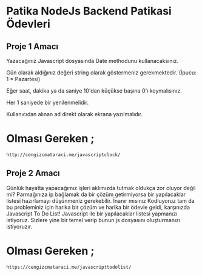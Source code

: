 # Patika NodeJs Backend Patikasi Ödevleri

## Proje 1 Amacı
Yazacağınız Javascript dosyasında Date methodunu kullanacaksınız. 

Gün olarak aldığınız değeri string olarak göstermeniz gerekmektedir. (İpucu: 1 = Pazartesi)

Eğer saat, dakika ya da saniye 10'dan küçükse başına 0'ı koymalısınız.

Her 1 saniyede bir yenilenmelidir.

Kullanıcıdan alınan ad direkt olarak ekrana yazılmalıdır.
</br>


# Olması Gereken ;
```
http://cengizcmataraci.me/javascriptclock/
```

## Proje 2 Amacı
Günlük hayatta yapacağımız işleri aklımızda tutmak oldukça zor oluyor değil mi? Parmağınıza ip bağlamak da bir çözüm getirmiyorsa bir yapılacaklar listesi hazırlamayı düşünmeniz gerekebilir. İnanır mısınız Kodluyoruz tam da bu probleminiz için harika bir çözüm ve harika bir ödevle geldi, karşınızda Javascript To Do List! Javascript ile bir yapılacaklar listesi yapmanızı istiyoruz. Sizlere yine bir temel verip bunun js dosyasını oluşturmanızı istiyoruzır.
</br>


# Olması Gereken ;
```
https://cengizcmataraci.me/javascripttodolist/
```
